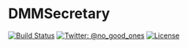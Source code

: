 DMMSecretary
============

[![Build Status](https://travis-ci.org/dmiedema/DMMSecretary.svg?branch=master)](https://travis-ci.org/dmiedema/DMMSecretary)
[![Twitter: @no_good_ones](https://img.shields.io/badge/contact-@no_good_ones-blue.svg?style=flat)](https://twitter.com/no_good_ones)
[![License](http://img.shields.io/badge/license-MIT-green.svg?style=flat)](https://github.com/dmiedema/DMMSecretary/blob/master/LICENSE)
